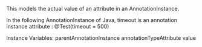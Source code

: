 This models the actual value of an attribute in an AnnotationInstance.

In the following AnnotationInstance of Java, timeout is an annotation instance attribute :
@Test(timeout = 500)

Instance Variables:
	parentAnnotationInstance	<FAMIXAnnotationInstance>
	annotationTypeAttribute	<FAMIXAnnotationTypeAttribute>
	value	<Object>